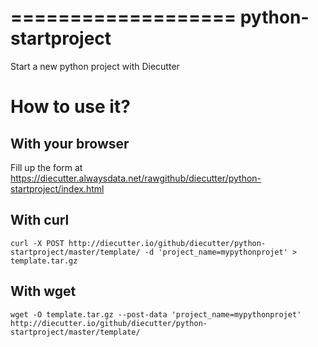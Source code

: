 ===================
python-startproject
===================

Start a new python project with Diecutter


How to use it?
==============

With your browser
-----------------

Fill up the form at https://diecutter.alwaysdata.net/rawgithub/diecutter/python-startproject/index.html


With curl
---------

    curl -X POST http://diecutter.io/github/diecutter/python-startproject/master/template/ -d 'project_name=mypythonprojet' > template.tar.gz


With wget
---------

    wget -O template.tar.gz --post-data 'project_name=mypythonprojet' http://diecutter.io/github/diecutter/python-startproject/master/template/
